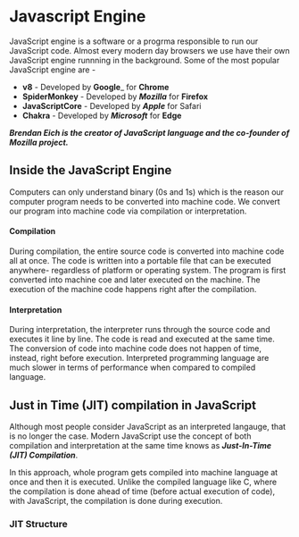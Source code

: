 # Javascript Engine

JavaScript engine is a software or a progrma responsible to run our JavaScript code. Almost every modern day browsers we use have their own JavaScript engine runnning in the background. Some of the most popular JavaScript engine are -

* __v8__ - Developed by __Google___ for __Chrome__
* __SpiderMonkey__ - Developed by ___Mozilla___ for __Firefox__
* __JavaScriptCore__ - Developed by ___Apple___ for Safari
* __Chakra__ - Developed by ___Microsoft___ for __Edge__

___Brendan Eich is the creator of JavaScript language and the co-founder of Mozilla project.___

## Inside the JavaScript Engine

Computers can only understand binary (0s and 1s) which is the reason our computer program needs to be converted into machine code. We convert our program into machine code via compilation or interpretation. 

#### Compilation

During compilation, the entire source code is converted into machine code all at once. The code is written into a portable file that can be executed anywhere- regardless of platform or operating system. The program is first converted into machine coe and later executed on the machine. The execution of the machine code happens right after the compilation. 

#### Interpretation

During interpretation, the interpreter runs through the source code and executes it line by line. The code is read and executed at the same time. The conversion of code into machine code does not happen of time, instead, right before execution. Interpreted programming language are much slower in terms of performance when compared to compiled language. 

## Just in Time (JIT) compilation in JavaScript

Although most people consider JavaScript as an interpreted langauge, that is no longer the case. Modern JavaScript use the concept of both compilation and interpretation at the same time knows as ___Just-In-Time (JIT) Compilation___.

In this approach, whole program gets compiled into machine language at once and then it is executed. Unlike the compiled language like C, where the compilation is done ahead of time (before actual execution of code), with JavaScript, the compilation is done during execution.

### JIT Structure 


